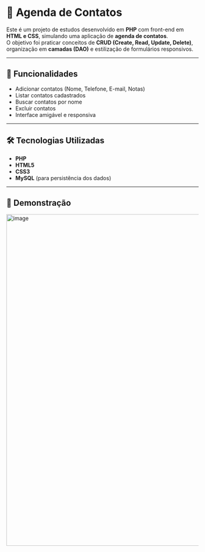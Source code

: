 # 📒 Agenda de Contatos 

Este é um projeto de estudos desenvolvido em **PHP** com front-end em **HTML e CSS**, simulando uma aplicação de **agenda de contatos**.  
O objetivo foi praticar conceitos de **CRUD (Create, Read, Update, Delete)**, organização em **camadas (DAO)** e estilização de formulários responsivos.

---

## 🚀 Funcionalidades
- Adicionar contatos (Nome, Telefone, E-mail, Notas)
- Listar contatos cadastrados
- Buscar contatos por nome
- Excluir contatos
- Interface amigável e responsiva

---

## 🛠️ Tecnologias Utilizadas
- **PHP** 
- **HTML5**
- **CSS3**
- **MySQL** (para persistência dos dados)

---

## 📸 Demonstração
<img width="1347" height="866" alt="image" src="https://github.com/user-attachments/assets/bcfd7030-399c-4386-ae15-54ef20b078c2" />
